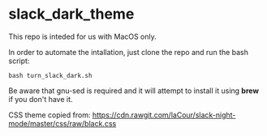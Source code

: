 # slack_dark_theme

This repo is inteded for us with MacOS only.

In order to automate the intallation, just clone the repo and run the bash script:

```bash turn_slack_dark.sh```

Be aware that gnu-sed is required and it will attempt to install it using **brew** if you don't have it.

CSS theme copied from:
https://cdn.rawgit.com/laCour/slack-night-mode/master/css/raw/black.css
